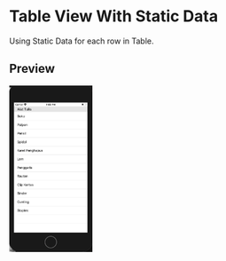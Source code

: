 # Table View With Static Data
Using Static Data for each row in Table. 

## Preview
<img src="Screen%20Shot%202020-05-25%20at%2013.05.55.png" width = 150, height = 300>
